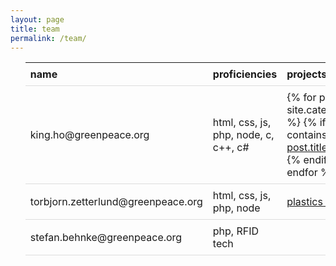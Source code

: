 ```yaml
---
layout: page
title: team
permalink: /team/
---
```

<style type="text/css">
table {
  border-collapse: collapse;
  width: 100%;
}

th, td {
  padding: 8px;
  text-align: left;
  border-bottom: 1px solid #ddd;
}

tr:hover{
  background-color:#f5f5f5
}
</style>
<ul class="post-list">
  <table>
    <thead>
      <th>name</th>
      <th>proficiencies</th>
      <th>projects</th>
      <th>location</th>
    </thead>
    <tr>
      <td>king.ho@greenpeace.org</td>
      <td>html, css, js, php, node, c, c++, c#</td>
      <td>
        {% for post in site.categories.project %}
        {% if post.tags contains 'kiho' %}
          <a href='{{ post.url | relative_url }}'>{{ post.title | escape }}</a><br>
        {% endif %}
        {% endfor %}
      <td>Amsterdam, Netherlands</td>
    </tr>
    <tr>
      <td>torbjorn.zetterlund@greenpeace.org</td>
      <td>html, css, js, php, node</td>
      <td><a href='https://gptechlab.github.io/project/2017/09/18/plastic-tracking-app.html'>plastics tracking</a></td>
      <td>Amsterdam, Netherlands</td>
    </tr>
    <tr>
      <td>stefan.behnke@greenpeace.org</td>
      <td>php, RFID tech</td>
      <td></td>
      <td>Hamburg, Germany</td>
    </tr>
  </table>    
</ul>
